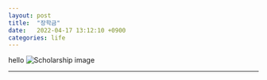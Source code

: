 ```yaml
---
layout: post
title:  "장학금"
date:   2022-04-17 13:12:10 +0900
categories: life
---
```

hello
![Scholarship image](/assets/img/scholarship.png)
<!-- <p align = "left"><img src = "scholarship.png" width = "100"></p> -->
---

